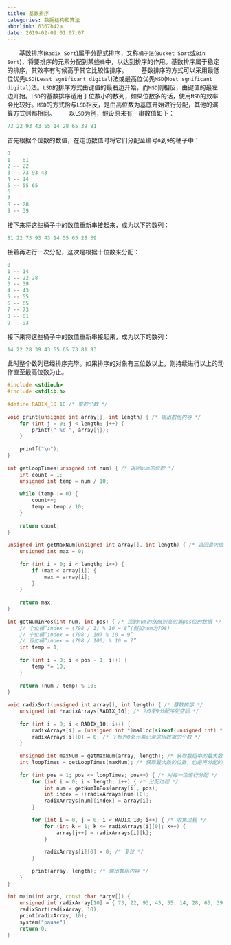 ```yaml
---
title: 基数排序
categories: 数据结构和算法
abbrlink: 6367b42a
date: 2019-02-09 01:07:07
---
```

&emsp;&emsp;基数排序(`Radix Sort`)属于分配式排序，又称`桶子法`(`Bucket Sort`或`Bin Sort`)，将要排序的元素分配到某些`桶`中，以达到排序的作用。基数排序属于稳定的排序，其效率有时候高于其它比较性排序。
&emsp;&emsp;基数排序的方式可以采用最低位优先`LSD`(`Least sgnificant digital`)法或最高位优先`MSD`(`Most sgnificant digital`)法。`LSD`的排序方式由键值的最右边开始，而`MSD`则相反，由键值的最左边开始。`LSD`的基数排序适用于位数小的数列，如果位数多的话，使用`MSD`的效率会比较好。`MSD`的方式恰与`LSD`相反，是由高位数为基底开始进行分配，其他的演算方式则都相同。
&emsp;&emsp;以`LSD`为例，假设原来有一串数值如下：

``` cpp
73 22 93 43 55 14 28 65 39 81
```

首先根据个位数的数值，在走访数值时将它们分配至编号`0`到`9`的桶子中：

``` cpp
0
1 -- 81
2 -- 22
3 -- 73 93 43
4 -- 14
5 -- 55 65
6
7
8 -- 28
9 -- 39
```

接下来将这些桶子中的数值重新串接起来，成为以下的数列：

``` cpp
81 22 73 93 43 14 55 65 28 39
```

接着再进行一次分配，这次是根据十位数来分配：

``` cpp
0
1 -- 14
2 -- 22 28
3 -- 39
4 -- 43
5 -- 55
6 -- 65
7 -- 73
8 -- 81
9 -- 93
```

接下来将这些桶子中的数值重新串接起来，成为以下的数列：

``` cpp
14 22 28 39 43 55 65 73 81 93
```

此时整个数列已经排序完毕。如果排序的对象有三位数以上，则持续进行以上的动作直至最高位数为止。

``` cpp
#include <stdio.h>
#include <stdlib.h>
​
#define RADIX_10 10 /* 整数个数 */
​
void print(unsigned int array[], int length) { /* 输出数组内容 */
    for (int j = 0; j < length; j++) {
        printf(" %d ", array[j]);
    }
​
    printf("\n");
}
​
int getLoopTimes(unsigned int num) { /* 返回num的位数 */
    int count = 1;
    unsigned int temp = num / 10;
​
    while (temp != 0) {
        count++;
        temp = temp / 10;
    }
​
    return count;
}
​
unsigned int getMaxNum(unsigned int array[], int length) { /* 返回最大值 */
    unsigned int max = 0;
​
    for (int i = 0; i < length; i++) {
        if (max < array[i]) {
            max = array[i];
        }
    }
​
    return max;
}
​
int getNumInPos(int num, int pos) { /* 找到num的从低到高的第pos位的数据 */
    // 个位桶“index = (798 / 1) % 10 = 8”(假如num为798)
    // 十位桶“index = (798 / 10) % 10 = 9”
    // 百位桶“index = (798 / 100) % 10 = 7”
    int temp = 1;
​
    for (int i = 0; i < pos - 1; i++) {
        temp *= 10;
    }
​
    return (num / temp) % 10;
}
​
void radixSort(unsigned int array[], int length) { /* 基数排序 */
    unsigned int *radixArrays[RADIX_10]; /* 为0至9分配序列空间 */
​
    for (int i = 0; i < RADIX_10; i++) {
        radixArrays[i] = (unsigned int *)malloc(sizeof(unsigned int) * (length + 1));
        radixArrays[i][0] = 0; /* 下标为0处元素记录这组数据的个数 */
    }
​
    unsigned int maxNum = getMaxNum(array, length); /* 获取数组中的最大数 */
    int loopTimes = getLoopTimes(maxNum); /* 获取最大数的位数，也是再分配的次数 */
​
    for (int pos = 1; pos <= loopTimes; pos++) { /* 对每一位进行分配 */
        for (int i = 0; i < length; i++) { /* 分配过程 */
            int num = getNumInPos(array[i], pos);
            int index = ++radixArrays[num][0];
            radixArrays[num][index] = array[i];
        }
​
        for (int i = 0, j = 0; i < RADIX_10; i++) { /* 收集过程 */
            for (int k = 1; k <= radixArrays[i][0]; k++) {
                array[j++] = radixArrays[i][k];
            }
​
            radixArrays[i][0] = 0; /* 复位 */
        }
​
        print(array, length); /* 输出数组内容 */
    }
}
​
int main(int argc, const char *argv[]) {
    unsigned int radixArray[10] = { 73, 22, 93, 43, 55, 14, 28, 65, 39, 81 };
    radixSort(radixArray, 10);
    print(radixArray, 10);
    system("pause");
    return 0;
}
```